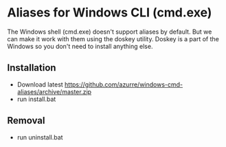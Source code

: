 # Aliases for Windows CLI (cmd.exe)

The Windows shell (cmd.exe) doesn't support aliases by default. 
But we can make it work with them using the doskey utility. 
Doskey is a part of the Windows so you don't need to install anything else.

## Installation

- Download latest https://github.com/azurre/windows-cmd-aliases/archive/master.zip
- run install.bat

## Removal

- run uninstall.bat